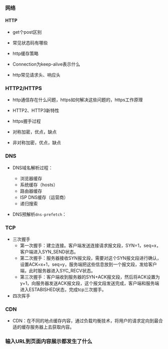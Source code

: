 ### 网络

#### HTTP

* get个post区别

* 常见状态码有哪些

* http缓存策略

* Connection为keep-alive表示什么

* http常见请求头、响应头

### HTTP2/HTTPS

* http通信存在什么问题，https如何解决这些问题的，https工作原理

* HTTP2、HTTP3新特性

* https握手过程

* 对称加密，优点，缺点

* 非对称加密，优点，缺点

### DNS

* DNS域名解析过程：
  - 浏览器缓存
  - 系统缓存（hosts）
  - 路由器缓存
  - ISP DNS缓存（运营商）
  - 递归搜索

* DNS预解析`dns-prefetch`：


### TCP

* 三次握手
  - 第一次握手：建立连接。客户端发送连接请求报文段，SYN=1，seq=x，客户端进入SYN_SEND状态。
  - 第二次握手：服务器接收SYN报文段，需要对这个SYN报文段进行确认，设置ACK=x+1，seq=y，服务端把这些信息放到一个报文段，发给客户端，此时服务器进入SYC_RECV状态。
  - 第三次握手：客户端收到服务器的SYN+ACK报文段，然后将ACK设置为y+1，向服务器发送ACK报文段，这个报文段发送完成，客户端和服务端进入ESTABISHED状态，完成tcp三次握手。
* 四次挥手


### CDN
* CDN：在不同的地点缓存内容，通过负载均衡技术，将用户的请求定向到最合适的缓存服务器上去获取内容。

### 输入URL到页面内容展示都发生了什么
